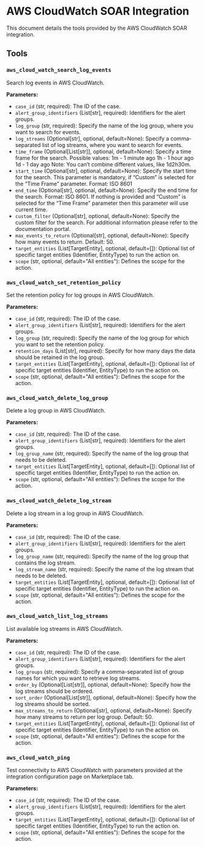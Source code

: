 # AWS CloudWatch SOAR Integration

This document details the tools provided by the AWS CloudWatch SOAR integration.

## Tools

### `aws_cloud_watch_search_log_events`

Search log events in AWS CloudWatch.

**Parameters:**

*   `case_id` (str, required): The ID of the case.
*   `alert_group_identifiers` (List[str], required): Identifiers for the alert groups.
*   `log_group` (str, required): Specify the name of the log group, where you want to search for events.
*   `log_streams` (Optional[str], optional, default=None): Specify a comma-separated list of log streams, where you want to search for events.
*   `time_frame` (Optional[List[str]], optional, default=None): Specify a time frame for the search.
    Possible values:
    1m - 1 minute ago
    1h - 1 hour ago
    1d - 1 day ago
    Note: You can’t combine different values, like 1d2h30m.
*   `start_time` (Optional[str], optional, default=None): Specify the start time for the search. This parameter is mandatory, if “Custom” is selected for the “Time Frame” parameter. Format: ISO 8601
*   `end_time` (Optional[str], optional, default=None): Specify the end time for the search. Format: ISO 8601. If nothing is provided and “Custom” is selected for the “Time Frame” parameter then this parameter will use current time.
*   `custom_filter` (Optional[str], optional, default=None): Specify the custom filter for the search. For additional information please refer to the documentation portal.
*   `max_events_to_return` (Optional[str], optional, default=None): Specify how many events to return. Default: 50.
*   `target_entities` (List[TargetEntity], optional, default=[]): Optional list of specific target entities (Identifier, EntityType) to run the action on.
*   `scope` (str, optional, default="All entities"): Defines the scope for the action.

### `aws_cloud_watch_set_retention_policy`

Set the retention policy for log groups in AWS CloudWatch.

**Parameters:**

*   `case_id` (str, required): The ID of the case.
*   `alert_group_identifiers` (List[str], required): Identifiers for the alert groups.
*   `log_group` (str, required): Specify the name of the log group for which you want to set the retention policy.
*   `retention_days` (List[str], required): Specify for how many days the data should be retained in the log group.
*   `target_entities` (List[TargetEntity], optional, default=[]): Optional list of specific target entities (Identifier, EntityType) to run the action on.
*   `scope` (str, optional, default="All entities"): Defines the scope for the action.

### `aws_cloud_watch_delete_log_group`

Delete a log group in AWS CloudWatch.

**Parameters:**

*   `case_id` (str, required): The ID of the case.
*   `alert_group_identifiers` (List[str], required): Identifiers for the alert groups.
*   `log_group_name` (str, required): Specify the name of the log group that needs to be deleted.
*   `target_entities` (List[TargetEntity], optional, default=[]): Optional list of specific target entities (Identifier, EntityType) to run the action on.
*   `scope` (str, optional, default="All entities"): Defines the scope for the action.

### `aws_cloud_watch_delete_log_stream`

Delete a log stream in a log group in AWS CloudWatch.

**Parameters:**

*   `case_id` (str, required): The ID of the case.
*   `alert_group_identifiers` (List[str], required): Identifiers for the alert groups.
*   `log_group_name` (str, required): Specify the name of the log group that contains the log stream.
*   `log_stream_name` (str, required): Specify the name of the log stream that needs to be deleted.
*   `target_entities` (List[TargetEntity], optional, default=[]): Optional list of specific target entities (Identifier, EntityType) to run the action on.
*   `scope` (str, optional, default="All entities"): Defines the scope for the action.

### `aws_cloud_watch_list_log_streams`

List available log streams in AWS CloudWatch.

**Parameters:**

*   `case_id` (str, required): The ID of the case.
*   `alert_group_identifiers` (List[str], required): Identifiers for the alert groups.
*   `log_groups` (str, required): Specify a comma-separated list of group names for which you want to retrieve log streams.
*   `order_by` (Optional[List[str]], optional, default=None): Specify how the log streams should be ordered.
*   `sort_order` (Optional[List[str]], optional, default=None): Specify how the log streams should be sorted.
*   `max_streams_to_return` (Optional[str], optional, default=None): Specify how many streams to return per log group. Default: 50.
*   `target_entities` (List[TargetEntity], optional, default=[]): Optional list of specific target entities (Identifier, EntityType) to run the action on.
*   `scope` (str, optional, default="All entities"): Defines the scope for the action.

### `aws_cloud_watch_ping`

Test connectivity to AWS CloudWatch with parameters provided at the integration configuration page on Marketplace tab.

**Parameters:**

*   `case_id` (str, required): The ID of the case.
*   `alert_group_identifiers` (List[str], required): Identifiers for the alert groups.
*   `target_entities` (List[TargetEntity], optional, default=[]): Optional list of specific target entities (Identifier, EntityType) to run the action on.
*   `scope` (str, optional, default="All entities"): Defines the scope for the action.
